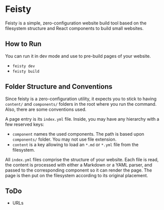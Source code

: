 # Feisty

Feisty is a simple, zero-configuration website build tool based on the filesystem
structure and React components to build small websites.

## How to Run
You can run it in dev mode and use to pre-build pages of your website.

- `feisty dev`
- `feisty build`

## Folder Structure and Conventions
Since feisty is a zero-configuration utility, it expects you to stick to having
`content/` and `components/` folders in the root where you run the command. Also,
there are some conventions used.

A page entry is its `index.yml` file. Inside, you may have any hierarchy with a
few reserved keys:

- `component` names the used components. The path is based upon `components/`
folder. You may not use file extension.
- `content` is a key allowing to load an `*.md` or `*.yml` file from the
filesystem.

All `index.yml` files comprise the structure of your website. Each file is read,
the content is processed with either a Markdown or a YAML parser, and passed to
the corresponding component so it can render the page. The page is then put on
the filesystem according to its original placement. 

## ToDo

- URLs
